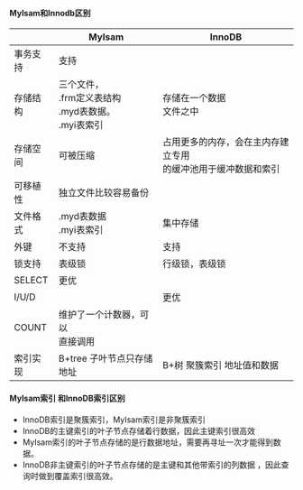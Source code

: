 #### MyIsam和Innodb区别

|        | MyIsam                                          | InnoDB                               |
| ------ | ----------------------------------------------- | ------------------------------------ |
| 事务支持   | 支持                                              |                                      |
| 存储结构   | 三个文件，<br />.frm定义表结构<br />.myd表数据。<br />.myi表索引 | 存储在一个数据<br />文件之中                    |
| 存储空间   | 可被压缩                                            | 占用更多的内存，会在主内存建立专用<br />的缓冲池用于缓冲数据和索引 |
| 可移植性   | 独立文件比较容易备份                                      |                                      |
| 文件格式   | .myd表数据<br />.myi表索引                            | 集中存储                                 |
| 外键     | 不支持                                             | 支持                                   |
| 锁支持    | 表级锁                                             | 行级锁，表级锁                              |
| SELECT | 更优                                              |                                      |
| I/U/D  |                                                 | 更优                                   |
| COUNT  | 维护了一个计数器，可以<br />直接调用                           |                                      |
| 索引实现   | B+tree 子叶节点只存储地址                                | B+树 聚簇索引 地址值和数据                      |

#### MyIsam索引 和InnoDB索引区别

* InnoDB索引是聚簇索引，MyIsam索引是非聚簇索引
* InnoDB的主键索引的叶子节点存储着行数据，因此主键索引很高效
* MyIsam索引的叶子节点存储的是行数据地址，需要再寻址一次才能得到数据。
* InnoDB非主键索引的叶子节点存储的是主键和其他带索引的列数据 ，因此查询时做到覆盖索引很高效。
